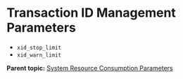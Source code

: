 # Transaction ID Management Parameters 

-   `xid_stop_limit`
-   `xid_warn_limit`

**Parent topic:** [System Resource Consumption Parameters](../topics/g-system-resource-consumption-parameters.html)

